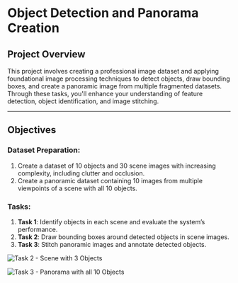 # Object Detection and Panorama Creation

## Project Overview
This project involves creating a professional image dataset and applying foundational image processing techniques to detect objects, draw bounding boxes, and create a panoramic image from multiple fragmented datasets. Through these tasks, you'll enhance your understanding of feature detection, object identification, and image stitching.

---

## Objectives

### Dataset Preparation:
1. Create a dataset of 10 objects and 30 scene images with increasing complexity, including clutter and occlusion.
2. Create a panoramic dataset containing 10 images from multiple viewpoints of a scene with all 10 objects.

### Tasks:
1. **Task 1**: Identify objects in each scene and evaluate the system’s performance.
2. **Task 2**: Draw bounding boxes around detected objects in scene images.
3. **Task 3**: Stitch panoramic images and annotate detected objects.


![Task 2 - Scene with 3 Objects](Detected/front_3.png)

![Task 3 - Panorama with all 10 Objects](Detected/panorama_detect.png)
